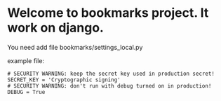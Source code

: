 # Welcome to bookmarks project. It work on django.

You need add file bookmarks/settings_local.py

example file:

```
# SECURITY WARNING: keep the secret key used in production secret!
SECRET_KEY = 'Cryptographic signing'
# SECURITY WARNING: don't run with debug turned on in production!
DEBUG = True
```